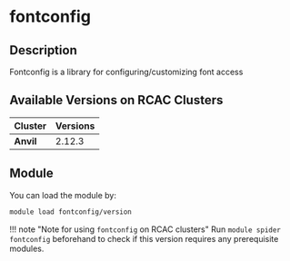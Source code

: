 # fontconfig

## Description
Fontconfig is a library for configuring/customizing font access

## Available Versions on RCAC Clusters
|Cluster|Versions|
|---|---|
|**Anvil**|2.12.3|

## Module
You can load the module by:

```bash
module load fontconfig/version
```

!!! note "Note for using `fontconfig` on RCAC clusters"
    Run `module spider fontconfig` beforehand to check if this version requires any prerequisite modules.
